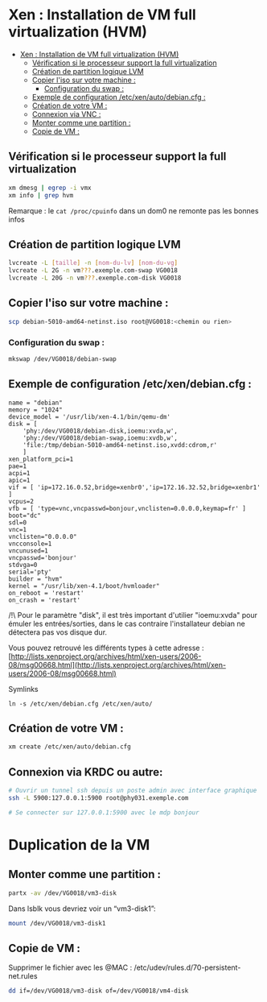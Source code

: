 # Xen : Installation de VM full virtualization (HVM)
<!-- TOC -->

- [Xen : Installation de VM full virtualization (HVM)](#xen--installation-de-vm-full-virtualization-hvm)
    - [Vérification si le processeur support la full virtualization](#vérification-si-le-processeur-support-la-full-virtualization)
    - [Création de partition logique LVM](#création-de-partition-logique-lvm)
    - [Copier l'iso sur votre machine :](#copier-liso-sur-votre-machine-)
        - [Configuration du swap :](#configuration-du-swap-)
    - [Exemple de configuration /etc/xen/auto/debian.cfg :](#exemple-de-configuration-etcxenautodebiancfg-)
    - [Création de votre VM :](#création-de-votre-vm-)
    - [Connexion via VNC :](#connexion-via-vnc-)
    - [Monter comme une partition :](#monter-comme-une-partition-)
    - [Copie de VM :](#copie-de-vm-)

<!-- /TOC -->

## Vérification si le processeur support la full virtualization
```bash
xm dmesg | egrep -i vmx
xm info | grep hvm
```
Remarque : le ```cat /proc/cpuinfo``` dans un dom0 ne remonte pas les bonnes infos

## Création de partition logique LVM
```bash
lvcreate -L [taille] -n [nom-du-lv] [nom-du-vg]
lvcreate -L 2G -n vm???.exemple.com-swap VG0018
lvcreate -L 20G -n vm???.exemple.com-disk VG0018
```

## Copier l'iso sur votre machine :
```bash
scp debian-5010-amd64-netinst.iso root@VG0018:<chemin ou rien>
```

### Configuration du swap :
```bash
mkswap /dev/VG0018/debian-swap
```

## Exemple de configuration /etc/xen/debian.cfg :
```text
name = "debian"
memory = "1024"
device_model = '/usr/lib/xen-4.1/bin/qemu-dm'
disk = [
	'phy:/dev/VG0018/debian-disk,ioemu:xvda,w',
	'phy:/dev/VG0018/debian-swap,ioemu:xvdb,w',
    'file:/tmp/debian-5010-amd64-netinst.iso,xvdd:cdrom,r'
	]
xen_platform_pci=1
pae=1
acpi=1
apic=1
vif = [ 'ip=172.16.0.52,bridge=xenbr0','ip=172.16.32.52,bridge=xenbr1' ]
vcpus=2
vfb = [ 'type=vnc,vncpasswd=bonjour,vnclisten=0.0.0.0,keymap=fr' ]
boot="dc"
sdl=0
vnc=1
vnclisten="0.0.0.0"
vncconsole=1
vncunused=1
vncpasswd='bonjour'
stdvga=0
serial='pty'
builder = "hvm"
kernel = "/usr/lib/xen-4.1/boot/hvmloader"
on_reboot = 'restart'
on_crash = 'restart'
```

/!\\ Pour le paramètre "disk", il est très important d'utilier "ioemu:xvda" pour émuler les entrées/sorties, dans le cas contraire l'installateur debian ne détectera pas vos disque dur.

Vous pouvez retrouvé les différents types à cette adresse : [http://lists.xenproject.org/archives/html/xen-users/2006-08/msg00668.html](http://lists.xenproject.org/archives/html/xen-users/2006-08/msg00668.html)

Symlinks
```
ln -s /etc/xen/debian.cfg /etc/xen/auto/
```

## Création de votre VM :
```bash
xm create /etc/xen/auto/debian.cfg
```

## Connexion via KRDC ou autre:
```bash
# Ouvrir un tunnel ssh depuis un poste admin avec interface graphique
ssh -L 5900:127.0.0.1:5900 root@phy031.exemple.com

# Se connecter sur 127.0.0.1:5900 avec le mdp bonjour
```

# Duplication de la VM

## Monter comme une partition :
```bash
partx -av /dev/VG0018/vm3-disk
```
Dans lsblk vous devriez voir un “vm3-disk1”:

```bash
mount /dev/VG0018/vm3-disk1
```

## Copie de VM :
Supprimer le fichier avec les @MAC : /etc/udev/rules.d/70-persistent-net.rules

```bash
dd if=/dev/VG0018/vm3-disk of=/dev/VG0018/vm4-disk
```
